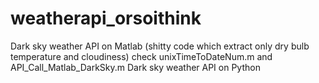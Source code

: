 # weatherapi_orsoithink
Dark sky weather API on Matlab (shitty code which extract only dry bulb temperature and cloudiness)
check unixTimeToDateNum.m and API_Call_Matlab_DarkSky.m
Dark sky weather API on Python

